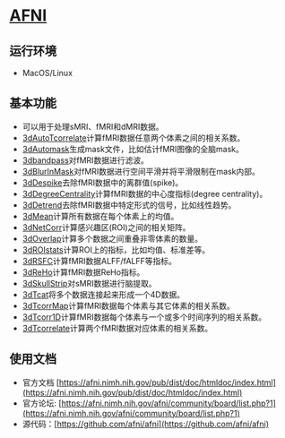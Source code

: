 # [AFNI](https://afni.nimh.nih.gov/)

## 运行环境

* MacOS/Linux

## 基本功能
* 可以用于处理sMRI、fMRI和dMRI数据。
* [3dAutoTcorrelate](https://afni.nimh.nih.gov/pub/dist/doc/htmldoc/programs/3dAutoTcorrelate_sphx.html#ahelp-3dautotcorrelate)计算fMRI数据任意两个体素之间的相关系数。
* [3dAutomask](https://afni.nimh.nih.gov/pub/dist/doc/htmldoc/programs/3dAutomask_sphx.html#ahelp-3dautomask)生成mask文件，比如估计fMRI图像的全脑mask。
* [3dbandpass](https://afni.nimh.nih.gov/pub/dist/doc/htmldoc/programs/3dBandpass_sphx.html#ahelp-3dbandpass)对fMRI数据进行滤波。
* [3dBlurInMask](https://afni.nimh.nih.gov/pub/dist/doc/htmldoc/programs/3dBlurInMask_sphx.html#ahelp-3dblurinmask)对fMRI数据进行空间平滑并将平滑限制在mask内部。
* [3dDespike](https://afni.nimh.nih.gov/pub/dist/doc/htmldoc/programs/3dDespike_sphx.html#ahelp-3ddespike)去除fMRI数据中的离群值(spike)。
* [3dDegreeCentrality](https://afni.nimh.nih.gov/pub/dist/doc/htmldoc/programs/3dDegreeCentrality_sphx.html#ahelp-3ddegreecentrality)计算fMRI数据的中心度指标(degree centrality)。
* [3dDetrend](https://afni.nimh.nih.gov/pub/dist/doc/htmldoc/programs/3dDetrend_sphx.html#ahelp-3ddetrend)去除fMRI数据中特定形式的信号，比如线性趋势。
* [3dMean](https://afni.nimh.nih.gov/pub/dist/doc/htmldoc/programs/3dMean_sphx.html#ahelp-3dmean)计算所有数据在每个体素上的均值。
* [3dNetCorr](https://afni.nimh.nih.gov/pub/dist/doc/htmldoc/programs/3dNetCorr_sphx.html#ahelp-3dnetcorr)计算感兴趣区(ROI)之间的相关矩阵。
* [3dOverlap](https://afni.nimh.nih.gov/pub/dist/doc/htmldoc/programs/3dOverlap_sphx.html#ahelp-3doverlap)计算多个数据之间重叠非零体素的数量。
* [3dROIstats](https://afni.nimh.nih.gov/pub/dist/doc/htmldoc/programs/3dROIstats_sphx.html#ahelp-3droistats)计算ROI上的指标，比如均值、标准差等。
* [3dRSFC](https://afni.nimh.nih.gov/pub/dist/doc/htmldoc/programs/3dRSFC_sphx.html#ahelp-3drsfc)计算fMRI数据ALFF/fALFF等指标。
* [3dReHo](https://afni.nimh.nih.gov/pub/dist/doc/htmldoc/programs/3dReHo_sphx.html#ahelp-3dreho)计算fMRI数据ReHo指标。
* [3dSkullStrip](https://afni.nimh.nih.gov/pub/dist/doc/htmldoc/programs/3dSkullStrip_sphx.html#ahelp-3dskullstrip)对sMRI数据进行脑提取。
* [3dTcat](https://afni.nimh.nih.gov/pub/dist/doc/htmldoc/programs/3dTcat_sphx.html#ahelp-3dtcat)将多个数据连接起来形成一个4D数据。
* [3dTcorrMap](https://afni.nimh.nih.gov/pub/dist/doc/htmldoc/programs/3dTcorrMap_sphx.html#ahelp-3dtcorrmap)计算fMRI数据每个体素与其它体素的相关系数。
* [3dTcorr1D](https://afni.nimh.nih.gov/pub/dist/doc/htmldoc/programs/3dTcorr1D_sphx.html#ahelp-3dtcorr1d)计算fMRI数据每个体素与一个或多个时间序列的相关系数。
* [3dTcorrelate](https://afni.nimh.nih.gov/pub/dist/doc/htmldoc/programs/3dTcorrelate_sphx.html#ahelp-3dtcorrelate)计算两个fMRI数据对应体素的相关系数。


## 使用文档
* 官方文档 [https://afni.nimh.nih.gov/pub/dist/doc/htmldoc/index.html](https://afni.nimh.nih.gov/pub/dist/doc/htmldoc/index.html)
* 官方论坛: [https://afni.nimh.nih.gov/afni/community/board/list.php?1](https://afni.nimh.nih.gov/afni/community/board/list.php?1)
* 源代码：[https://github.com/afni/afni](https://github.com/afni/afni)